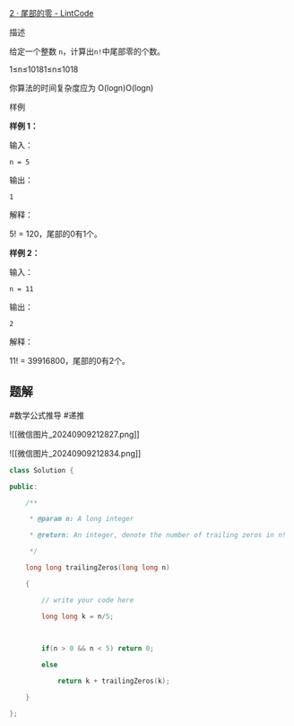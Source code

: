 
[2 · 尾部的零 - LintCode](https://www.lintcode.com/problem/2/description)

描述

给定一个整数 `n`，计算出`n!`中尾部零的个数。

1≤n≤10181≤n≤1018

你算法的时间复杂度应为 O(logn)O(logn)

样例

**样例 1：**

输入：

```
n = 5
```

输出：

```
1
```

解释：

5! = 120，尾部的0有1个。

**样例 2：**

输入：

```
n = 11
```

输出：

```
2
```

解释：

11! = 39916800，尾部的0有2个。

## 题解

#数学公式推导 #递推

![[微信图片_20240909212827.png]]

![[微信图片_20240909212834.png]]

```cpp
class Solution {

public:

    /**

     * @param n: A long integer

     * @return: An integer, denote the number of trailing zeros in n!

     */

    long long trailingZeros(long long n)

    {

        // write your code here

        long long k = n/5;

  

        if(n > 0 && n < 5) return 0;

        else

            return k + trailingZeros(k);

    }

};
```